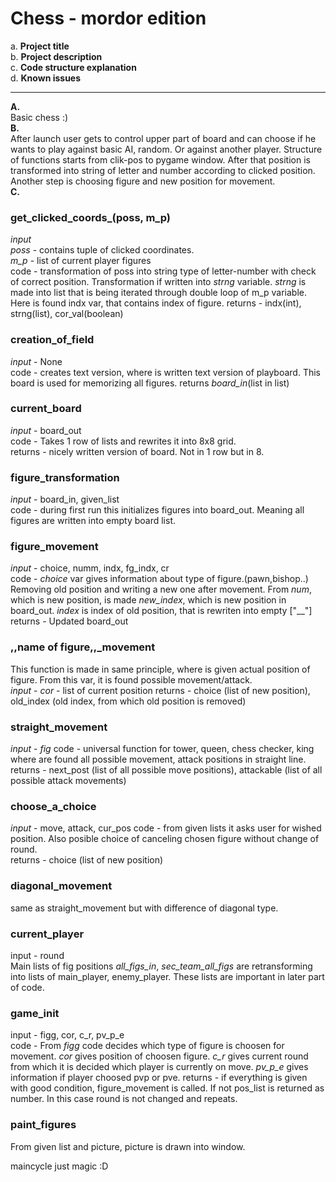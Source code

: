 # Chess - mordor edition
a. **Project title**  
b. **Project description**  
c. **Code structure explanation**  
d. **Known issues**

___
**A.**   
Basic chess :)  
**B.**   
After launch user gets to control upper part of board and can choose if he wants to play against basic AI, random. Or against another player. Structure of functions starts from clik-pos to pygame window. After that position is transformed into string of letter and number according to clicked position. Another step is choosing figure and new position for movement.  
**C.**   
### get_clicked_coords_(poss, m_p)  
*input*  
_poss_ - contains tuple of clicked coordinates.  
_m_p_ - list of current player figures  
code - transformation of poss into string type of letter-number with check of correct position. Transformation if written into _strng_ variable. _strng_ is made into list that is being iterated through double loop of m_p variable. Here is found indx var, that contains index of figure.
returns - indx(int), strng(list), cor_val(boolean)

### creation_of_field
*input* - None  
code - creates text version, where is written text version of playboard. This board is used for memorizing all figures.
returns *board_in*(list in list)

### current_board  
*input* - board_out  
code - Takes 1 row of lists and rewrites it into 8x8 grid.  
returns - nicely written version of board. Not in 1 row but in 8.  

### figure_transformation  
*input* - board_in, given_list  
code - during first run this initializes figures into board_out. Meaning all figures are written into empty board list.  

### figure_movement  
*input* - choice, numm, indx, fg_indx, cr  
code - *choice* var gives information about type of figure.(pawn,bishop..) Removing old position and writing a new one after movement. From *num*, which is new position, is made *new_index*, which is new position in board_out. *index* is index of old position, that is rewriten into empty ["__"]    
returns - Updated board_out

### ,,**name of figure**,,_movement
This function is made in same principle, where is given actual position of figure. From this var, it is found possible movement/attack.   
*input* - *cor* - list of current position
returns - choice (list of new position), old_index (old index, from which old position is removed)

### straight_movement
*input* - *fig*
code - universal function for tower, queen, chess checker, king where are found all possible movement, attack positions in straight line.  
returns - next_post (list of all possible move positions), attackable (list of all possible attack movements)  

### choose_a_choice  
*input* - move, attack, cur_pos
code - from given lists it asks user for wished position. Also posible choice of canceling chosen figure without change of round.  
returns - choice (list of new position)
 
### diagonal_movement   
same as straight_movement but with difference of diagonal type.  

### current_player   
input - round  
Main lists of fig positions *all_figs_in*, *sec_team_all_figs* are retransforming into lists of main_player, enemy_player. These lists are important in later part of code.   

### game_init   
input - figg, cor, c_r, pv_p_e   
code - From *figg* code decides which type of figure is choosen for movement. *cor* gives position of choosen figure. *c_r* gives current round from which it is decided which player is currently on move. *pv_p_e* gives information if player choosed pvp or pve. 
returns - if everything is given with good condition, figure_movement is called. If not pos_list is returned as number. In this case round is not changed and repeats.    

### paint_figures  
From given list and picture, picture is drawn into window.   
   
maincycle 
just magic :D 